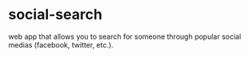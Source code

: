 # social-search
web app that allows you to search for someone through popular social medias (facebook, twitter, etc.).
